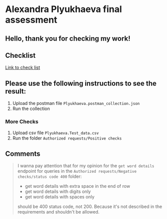 # Alexandra Plyukhaeva final assessment

## Hello, thank you for checking my work!

## Checklist 
[Link to check list](https://docs.google.com/document/d/1qCK5OnOLGbhVihGZNepfqwMa4RNDuvCXGn8ZUx_ogSg/edit?usp=sharing)
## Please use the following instructions to see the result:

1. Upload the postman file `Plyukhaeva.postman_collection.json`
2. Run the collection

### More Checks
1. Upload csv file `Plyukhaeva.Test_data.csv`
2. Run the folder `Authorized requests/Positive checks`

## Comments

> I wanna pay attention that for my opinion for the `get word details` endpoint for queries in the `Authorized requests/Negative checks/status code 400` folder:
   > * get word details with extra space in the end of row
   > * get word details with digits only
   > * get word details with spaces only
   >
   > should be 400 status code, not 200. Because it's not described in the requirements and shouldn't be allowed.

